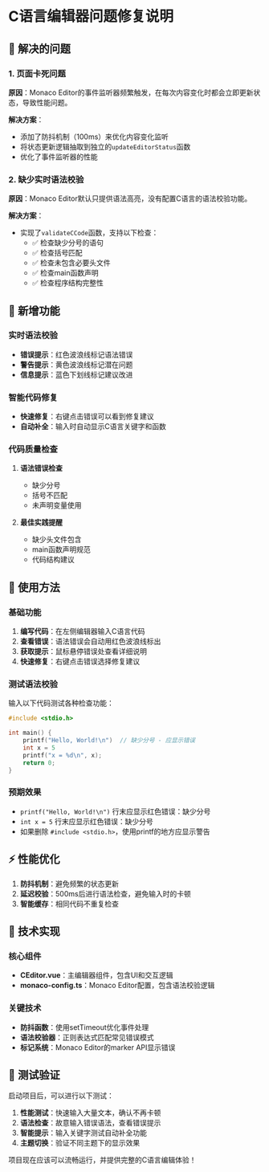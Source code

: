 # C语言编辑器问题修复说明

## 🐛 解决的问题

### 1. 页面卡死问题
**原因**：Monaco Editor的事件监听器频繁触发，在每次内容变化时都会立即更新状态，导致性能问题。

**解决方案**：
- 添加了防抖机制（100ms）来优化内容变化监听
- 将状态更新逻辑抽取到独立的`updateEditorStatus`函数
- 优化了事件监听器的性能

### 2. 缺少实时语法校验
**原因**：Monaco Editor默认只提供语法高亮，没有配置C语言的语法校验功能。

**解决方案**：
- 实现了`validateCCode`函数，支持以下检查：
  - ✅ 检查缺少分号的语句
  - ✅ 检查括号匹配
  - ✅ 检查未包含必要头文件
  - ✅ 检查main函数声明
  - ✅ 检查程序结构完整性

## 🚀 新增功能

### 实时语法校验
- **错误提示**：红色波浪线标记语法错误
- **警告提示**：黄色波浪线标记潜在问题
- **信息提示**：蓝色下划线标记建议改进

### 智能代码修复
- **快速修复**：右键点击错误可以看到修复建议
- **自动补全**：输入时自动显示C语言关键字和函数

### 代码质量检查
1. **语法错误检查**
   - 缺少分号
   - 括号不匹配
   - 未声明变量使用

2. **最佳实践提醒**
   - 缺少头文件包含
   - main函数声明规范
   - 代码结构建议

## 🎯 使用方法

### 基础功能
1. **编写代码**：在左侧编辑器输入C语言代码
2. **查看错误**：语法错误会自动用红色波浪线标出
3. **获取提示**：鼠标悬停错误处查看详细说明
4. **快速修复**：右键点击错误选择修复建议

### 测试语法校验
输入以下代码测试各种检查功能：

```c
#include <stdio.h>

int main() {
    printf("Hello, World!\n")  // 缺少分号 - 应显示错误
    int x = 5
    printf("x = %d\n", x);
    return 0;
}
```

### 预期效果
- `printf("Hello, World!\n")` 行末应显示红色错误：缺少分号
- `int x = 5` 行末应显示红色错误：缺少分号
- 如果删除 `#include <stdio.h>`，使用printf的地方应显示警告

## ⚡ 性能优化

1. **防抖机制**：避免频繁的状态更新
2. **延迟校验**：500ms后进行语法检查，避免输入时的卡顿
3. **智能缓存**：相同代码不重复检查

## 🔧 技术实现

### 核心组件
- **CEditor.vue**：主编辑器组件，包含UI和交互逻辑
- **monaco-config.ts**：Monaco Editor配置，包含语法校验逻辑

### 关键技术
- **防抖函数**：使用setTimeout优化事件处理
- **语法校验器**：正则表达式匹配常见错误模式
- **标记系统**：Monaco Editor的marker API显示错误

## 📝 测试验证

启动项目后，可以进行以下测试：

1. **性能测试**：快速输入大量文本，确认不再卡顿
2. **语法检查**：故意输入错误语法，查看错误提示
3. **智能提示**：输入关键字测试自动补全功能
4. **主题切换**：验证不同主题下的显示效果

项目现在应该可以流畅运行，并提供完整的C语言编辑体验！
